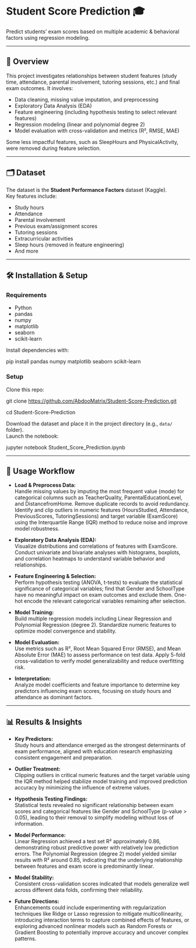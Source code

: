 # Student Score Prediction 🎓

Predict students’ exam scores based on multiple academic & behavioral factors using regression modeling.

---

## 📌 Overview

This project investigates relationships between student features (study time, attendance, parental involvement, tutoring sessions, etc.) and final exam outcomes. It involves:

- Data cleaning, missing value imputation, and preprocessing  
- Exploratory Data Analysis (EDA)  
- Feature engineering (including hypothesis testing to select relevant features)  
- Regression modeling (linear and polynomial degree 2)  
- Model evaluation with cross-validation and metrics (R², RMSE, MAE)  

Some less impactful features, such as SleepHours and PhysicalActivity, were removed during feature selection.

---

## 🗂 Dataset

The dataset is the **Student Performance Factors** dataset (Kaggle).  
Key features include:

- Study hours  
- Attendance  
- Parental involvement  
- Previous exam/assignment scores  
- Tutoring sessions  
- Extracurricular activities  
- Sleep hours (removed in feature engineering)  
- And more  

---

## 🛠 Installation & Setup

### Requirements

- Python 
- pandas  
- numpy  
- matplotlib  
- seaborn  
- scikit-learn  

Install dependencies with:

pip install pandas numpy matplotlib seaborn scikit-learn


### Setup

Clone this repo:

   git clone https://github.com/AbdooMatrix/Student-Score-Prediction.git
   
   cd Student-Score-Prediction


Download the dataset and place it in the project directory (e.g., `data/` folder).  
Launch the notebook:

   jupyter notebook Student_Score_Prediction.ipynb


---

## 🚀 Usage Workflow

- **Load & Preprocess Data:**  
  Handle missing values by imputing the most frequent value (mode) for categorical columns such as TeacherQuality, ParentalEducationLevel, and DistancefromHome. Remove duplicate records to avoid redundancy.  
  Identify and clip outliers in numeric features (HoursStudied, Attendance, PreviousScores, TutoringSessions) and target variable (ExamScore) using the Interquartile Range (IQR) method to reduce noise and improve model robustness.

- **Exploratory Data Analysis (EDA):**  
  Visualize distributions and correlations of features with ExamScore. Conduct univariate and bivariate analyses with histograms, boxplots, and correlation heatmaps to understand variable behavior and relationships.

- **Feature Engineering & Selection:**  
  Perform hypothesis testing (ANOVA, t-tests) to evaluate the statistical significance of categorical variables; find that Gender and SchoolType have no meaningful impact on exam outcomes and exclude them. One-hot encode the relevant categorical variables remaining after selection.

- **Model Training:**  
  Build multiple regression models including Linear Regression and Polynomial Regression (degree 2). Standardize numeric features to optimize model convergence and stability.

- **Model Evaluation:**  
  Use metrics such as R², Root Mean Squared Error (RMSE), and Mean Absolute Error (MAE) to assess performance on test data. Apply 5-fold cross-validation to verify model generalizability and reduce overfitting risk.

- **Interpretation:**  
  Analyze model coefficients and feature importance to determine key predictors influencing exam scores, focusing on study hours and attendance as dominant factors.

---

## 📊 Results & Insights

- **Key Predictors:**  
  Study hours and attendance emerged as the strongest determinants of exam performance, aligned with education research emphasizing consistent engagement and preparation.

- **Outlier Treatment:**  
  Clipping outliers in critical numeric features and the target variable using the IQR method helped stabilize model training and improved prediction accuracy by minimizing the influence of extreme values.

- **Hypothesis Testing Findings:**  
  Statistical tests revealed no significant relationship between exam scores and categorical features like Gender and SchoolType (p-value > 0.05), leading to their removal to simplify modeling without loss of information.

- **Model Performance:**  
  Linear Regression achieved a test set R² approximately 0.86, demonstrating robust predictive power with relatively low prediction errors. The Polynomial Regression (degree 2) model yielded similar results with R² around 0.85, indicating that the underlying relationship between features and exam score is predominantly linear.

- **Model Stability:**  
  Consistent cross-validation scores indicated that models generalize well across different data folds, confirming their reliability.

- **Future Directions:**  
  Enhancements could include experimenting with regularization techniques like Ridge or Lasso regression to mitigate multicollinearity, introducing interaction terms to capture combined effects of features, or exploring advanced nonlinear models such as Random Forests or Gradient Boosting to potentially improve accuracy and uncover complex patterns.



